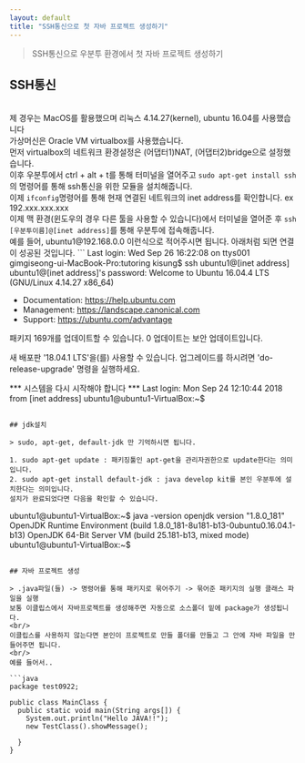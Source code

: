```yaml
---
layout: default
title: "SSH통신으로 첫 자바 프로젝트 생성하기"
---
```


> SSH통신으로 우분투 환경에서 첫 자바 프로젝트 생성하기

## SSH통신

<br/>
제 경우는 MacOS를 활용했으며 리눅스 4.14.27(kernel), ubuntu 16.04를 사용했습니다
<br/>
가상머신은 Oracle VM virtualbox를 사용했습니다.
<br/>
먼저 virtualbox의 네트워크 환경설정은 (어댑터1)NAT, (어댑터2)bridge으로 설정했습니다.
<br/>
이후 우분투에서 ctrl + alt + t를 통해 터미널을 열어주고 <code>sudo apt-get install ssh</code>의 명령어를 통해 ssh통신을 위한 모듈을 설치해줍니다.
<br/>
이제 <code>ifconfig</code>명령어를 통해 현재 연결된 네트워크의 inet address를 확인합니다. ex 192.xxx.xxx.xxx
<br/>
이제 맥 환경(윈도우의 경우 다른 툴을 사용할 수 있습니다)에서 터미널을 열어준 후 <code>ssh [우분투이름]@[inet address]</code>를 통해 우분투에 접속해줍니다.
<br/>
예를 들어, ubuntu1@192.168.0.0 이런식으로 적어주시면 됩니다. 아래처럼 되면 연결이 성공된 것입니다.
```
Last login: Wed Sep 26 16:22:08 on ttys001
gimgiseong-ui-MacBook-Pro:tutoring kisung$ ssh ubuntu1@[inet address] 
ubuntu1@[inet address]'s password: 
Welcome to Ubuntu 16.04.4 LTS (GNU/Linux 4.14.27 x86_64)

 * Documentation:  https://help.ubuntu.com
 * Management:     https://landscape.canonical.com
 * Support:        https://ubuntu.com/advantage

패키지 169개를  업데이트할 수 있습니다.
0 업데이트는 보안 업데이트입니다.

새 배포판 '18.04.1 LTS'을(를) 사용할 수 있습니다.
업그레이드를 하시려면 'do-release-upgrade' 명령을 실행하세요.

*** 시스템을 다시 시작해야 합니다 ***
Last login: Mon Sep 24 12:10:44 2018 from [inet address]
ubuntu1@ubuntu1-VirtualBox:~$ 

```

## jdk설치

> sudo, apt-get, default-jdk 만 기억하시면 됩니다.

1. sudo apt-get update : 패키징툴인 apt-get을 관리자권한으로 update한다는 의미입니다.
2. sudo apt-get install default-jdk : java develop kit를 본인 우분투에 설치한다는 의미입니다.
설치가 완료되었다면 다음을 확인할 수 있습니다.

```
ubuntu1@ubuntu1-VirtualBox:~$ java -version
openjdk version "1.8.0_181"
OpenJDK Runtime Environment (build 1.8.0_181-8u181-b13-0ubuntu0.16.04.1-b13)
OpenJDK 64-Bit Server VM (build 25.181-b13, mixed mode)
ubuntu1@ubuntu1-VirtualBox:~$ 
```

## 자바 프로젝트 생성

> .java파일(들) -> 명령어를 통해 패키지로 묶어주기 -> 묶어준 패키지의 실행 클래스 파일을 실행
보통 이클립스에서 자바프로젝트를 생성해주면 자동으로 소스폴더 밑에 package가 생성됩니다.
<br/>
이클립스를 사용하지 않는다면 본인이 프로젝트로 만들 폴더를 만들고 그 안에 자바 파일을 만들어주면 됩니다. 
<br/>
예를 들어서..

```java
package test0922;

public class MainClass {
  public static void main(String args[]) { 
    System.out.println("Hello JAVA!!");
    new TestClass().showMessage();

  }
}
```
